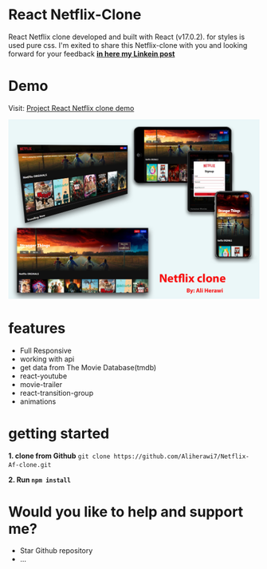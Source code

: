 # React Netflix-Clone
 React Netflix clone developed and built with React (v17.0.2). for styles is used pure css.
 I'm exited to share this Netflix-clone with you and looking forward for your feedback [**in here my Linkein post**](https://www.linkedin.com/posts/ali.herawi)

 # Demo
 Visit: [Project React Netflix clone demo](https://netflix-clone-af.netlify.app/)

![Netflix clone sketch](src/assets/netflix-clone-sketch.png)

# features
* Full Responsive
* working with api
* get data from The Movie Database(tmdb)
* react-youtube
* movie-trailer
* react-transition-group
* animations

# getting started

**1. clone from Github**
 `git clone https://github.com/Aliherawi7/Netflix-Af-clone.git`

**2. Run `npm install`**

# Would you like to help and support me?
* Star Github repository
* ...
